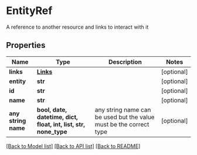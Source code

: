 # EntityRef

A reference to another resource and links to interact with it

## Properties
Name | Type | Description | Notes
------------ | ------------- | ------------- | -------------
**links** | [**Links**](Links.md) |  | [optional] 
**entity** | **str** |  | [optional] 
**id** | **str** |  | [optional] 
**name** | **str** |  | [optional] 
**any string name** | **bool, date, datetime, dict, float, int, list, str, none_type** | any string name can be used but the value must be the correct type | [optional]

[[Back to Model list]](../README.md#documentation-for-models) [[Back to API list]](../README.md#documentation-for-api-endpoints) [[Back to README]](../README.md)


